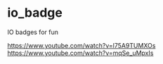 # io_badge
IO badges for fun


https://www.youtube.com/watch?v=l75A9TUMXOs
https://www.youtube.com/watch?v=mqSe_uMpxIs
